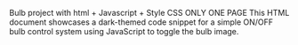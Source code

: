 Bulb project with html + Javascript + Style CSS ONLY ONE PAGE
This HTML document showcases a dark-themed code snippet for a simple ON/OFF bulb control system using JavaScript to toggle the bulb image.
